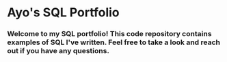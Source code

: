 # Ayo's SQL Portfolio

### Welcome to my SQL portfolio! This code repository contains examples of SQL I've written. Feel free to take a look and reach out if you have any questions.
